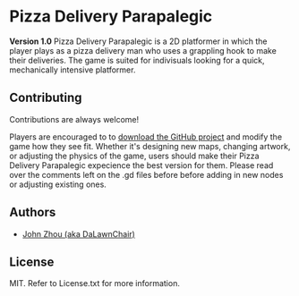 
# Pizza Delivery Parapalegic

**Version 1.0**
Pizza Delivery Parapalegic is a 2D platformer in which the player plays as a 
pizza delivery man who uses a grappling hook to make their deliveries. The game is suited for indivisuals looking for a quick, mechanically 
intensive platformer. 


## Contributing

Contributions are always welcome!

Players are encouraged to to [download the GitHub project](https://github.com/DaLawnChair/Pizza-Delivery-Parapalegic)
and modify the game how they see fit. Whether it's designing new maps, 
changing artwork, or adjusting the physics of the game, users 
should make their Pizza Delivery Parapalegic expecience the best
version for them. Please read over the comments left on the .gd files before
before adding in new nodes or adjusting existing ones.



  
## Authors

- [John Zhou (aka DaLawnChair)](https://www.github.com/dalawnchair)

  
## License

MIT. Refer to License.txt for more information.

  
